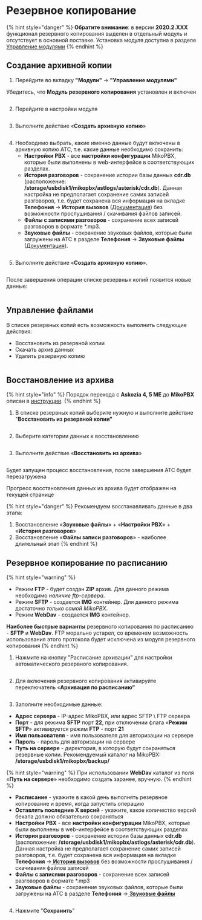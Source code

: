 # Резервное копирование

{% hint style="danger" %}
**Обратите внимание**: в версии **2020.2.XXX** функционал резервного копирования выделен в отдельный модуль и отсутствует в основной поставке. Установка модуля доступна в разделе [Управление модулями](../../manual/modules/upravlenie-modulyami/)
{% endhint %}

## Создание архивной копии <a href="#sozdanie_arxivnoj_kopii" id="sozdanie_arxivnoj_kopii"></a>

1. Перейдите во вкладку **"Модули"** -> **"Управление модулями"**

Убедитесь, что **Модуль резервного копирования** установлен и включен

<figure><img src="../../.gitbook/assets/1 (15).png" alt=""><figcaption></figcaption></figure>

2. Перейдите в настройки модуля

<figure><img src="../../.gitbook/assets/2 (32).png" alt=""><figcaption></figcaption></figure>

3. Выполните действие «**Создать архивную копию**»

<figure><img src="../../.gitbook/assets/3 (1) (1) (1) (1).png" alt=""><figcaption></figcaption></figure>

4. Необходимо выбрать, какие именно данные будут включены в архивную копию АТС, т.е. какие данные необходимо сохранить:
   * **Настройки PBX** - все **настройки конфигурации** MikoPBX, которые были выполнены в web-интерфейсе в соответствующих разделах.
   * **История разговоров** - сохранение истории базы данных **cdr.db** (расположение: **/storage/usbdisk1/mikopbx/astlogs/asterisk/cdr.db**). Данная настройка не предполагает сохранение самих записей разговоров, т.е. будет сохранена вся информация на вкладке **Телефония** → **История вызовов** ([Документация](../../manual/telefoniya/call-detail-records.md)) без возможности прослушивания / скачивания файлов записей.
   * **Файлы с записями разговоров** - сохранение всех записей разговоров в формате \*.mp3.
   * **Звуковые файлы** - сохранение звуковых файлов, которые были загружены на АТС в разделе **Телефония** → **Звуковые файлы** ([Документация](../../manual/telefoniya/sound-files.md)).

<figure><img src="../../.gitbook/assets/4 (8).png" alt=""><figcaption></figcaption></figure>

5. Выполните действие «**Создать архивную копию**».

<figure><img src="../../.gitbook/assets/5 (15).png" alt=""><figcaption></figcaption></figure>

После завершения операции списке резервных копий появится новые данные:

<figure><img src="../../.gitbook/assets/6 (4).png" alt=""><figcaption></figcaption></figure>

## Управление файлами <a href="#upravlenie_fajlami" id="upravlenie_fajlami"></a>

В списке резервных копий есть возможность выполнить следующие действия:

* Восстановить из резервной копии
* Скачать архив данных
* Удалить резервную копию

<figure><img src="../../.gitbook/assets/7 (13).png" alt=""><figcaption></figcaption></figure>

## Восстановление из архива <a href="#vosstanovlenie_iz_arxiva" id="vosstanovlenie_iz_arxiva"></a>

{% hint style="info" %}
Порядок перехода с **Askozia 4, 5 ME** до **MikoPBX** описан в [инструкции](../../manual/maintenance/update.md).
{% endhint %}

1. В списке резервных копий выберите нужную и выполните действие "**Восстановить из резервной копии"**

<figure><img src="../../.gitbook/assets/8 (16).png" alt=""><figcaption></figcaption></figure>

2. Выберите категории данных к восстановлению

<figure><img src="../../.gitbook/assets/9 (8).png" alt=""><figcaption></figcaption></figure>

3. Выполните действие «**Восстановить из архива**»

<figure><img src="../../.gitbook/assets/10 (1).png" alt=""><figcaption></figcaption></figure>

Будет запущен процесс восстановления, после завершения АТС будет перезагружена

Прогресс восстановления данных из архива будет отображен на текущей странице

{% hint style="danger" %}
Рекомендуем восстанавливать данные в два этапа:

1. Восстановление «**Звуковые файлы**» + «**Настройки PBX**» + «**История разговоров**»
2. Восстановление «**Файлы записи разговоров**» - наиболее длительный этап
{% endhint %}

## Резервное копирование по расписанию <a href="#rezervnoe_kopirovanie_po_raspisaniju" id="rezervnoe_kopirovanie_po_raspisaniju"></a>

{% hint style="warning" %}
* Режим **FTP** - будет создан **ZIP** архив. Для данного режима необходимо _наличие ftp-сервера_.
* Режим **SFTP** - создается **IMG** контейнер. Для данного режима достаточно _только самой MikoPBX_.
* Режим **WebDav** - создается **IMG** контейнер.

**Наиболее быстрые варианты** резервного копирования по расписанию - **SFTP** и **WebDav**. FTP морально устарел, со временем возможность использования этого протокола будет исключена из модуля резервного копирования
{% endhint %}

1. Нажмите на кнопку "Расписание архивации" для настройки автоматического резервного копирования.

<figure><img src="../../.gitbook/assets/11 (10).png" alt=""><figcaption></figcaption></figure>

2. Для включения резервного копирования активируйте переключатель «**Архивация по расписанию"**

<figure><img src="../../.gitbook/assets/12 (6).png" alt=""><figcaption></figcaption></figure>

3. Заполните необходимые данные:

* **Адрес сервера** - IP-адрес MikoPBX, или адрес SFTP \ FTP сервера
* **Порт** - для режима **SFTP** порт **22**, при отключении флага «**Режим SFTP**» активируется режим **FTP** - порт **21**
* **Имя пользователя** - имя пользователя для авторизации на сервере
* **Пароль** - пароль для авторизации на сервере
* **Путь на сервере** - директория, в которую будут сохраняться резервные копии. Рекомендуемый каталог на MikoPBX: **/storage/usbdisk1/mikopbx/backup/**

{% hint style="warning" %}
При использовании **WebDav** каталог из поля «**Путь на сервере**» необходимо создать заранее, вручную.
{% endhint %}

* **Расписание** - укажите в какой день выполнять резервное копирование и время, когда запустить операцию
* **Оставлять последние Х версий** - укажите, какое количество версий бекапа должно обязательно сохраняться
* **Настройки PBX** - все **настройки конфигурации** MikoPBX, которые были выполнены в web-интерфейсе в соответствующих разделах
* **История разговоров** - сохранение истории базы данных **cdr.db** (расположение: **/storage/usbdisk1/mikopbx/astlogs/asterisk/cdr.db**). Данная настройка не предполагает сохранение самих записей разговоров, т.е. будет сохранена вся информация на вкладке **Телефония** →[ **История вызовов**](../../manual/telefoniya/call-detail-records.md) без возможности прослушивания / скачивания файлов записей
* **Файлы с записями разговоров** - сохранение всех записей разговоров в формате \*.mp3
* **Звуковые файлы** - сохранение звуковых файлов, которые были загружены на АТС в разделе **Телефония** →[ **Звуковые файлы**](../../manual/telefoniya/sound-files.md)

<figure><img src="../../.gitbook/assets/13 (9).png" alt=""><figcaption></figcaption></figure>

4. Нажмите "**Сохранить**"

<figure><img src="../../.gitbook/assets/14 (1) (1).png" alt=""><figcaption></figcaption></figure>
